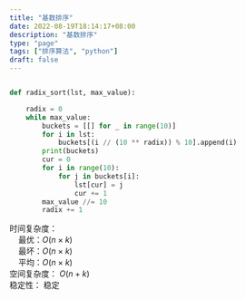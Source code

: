 ```yaml
---
title: "基数排序"
date: 2022-08-19T18:14:17+08:00
description: "基数排序"
type: "page"
tags: ["排序算法", "python"]
draft: false
---
```


```python

def radix_sort(lst, max_value):

    radix = 0
    while max_value:
        buckets = [[] for _ in range(10)]
        for i in lst:
            buckets[(i // (10 ** radix)) % 10].append(i)
        print(buckets)
        cur = 0
        for i in range(10):
            for j in buckets[i]:
                lst[cur] = j
                cur += 1
        max_value //= 10
        radix += 1

```
时间复杂度：  
&nbsp; &nbsp; 最优：$O(n×k)$   
&nbsp; &nbsp; 最坏：$O(n×k)$   
&nbsp; &nbsp; 平均：$O(n×k)$   
空间复杂度： $O(n + k)$  
稳定性： 稳定